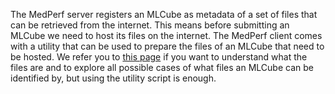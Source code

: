 The MedPerf server registers an MLCube as metadata of a set of files that can be retrieved from the internet. This means before submitting an MLCube we need to host its files on the internet. The MedPerf client comes with a utility that can be used to prepare the files of an MLCube that need to be hosted. We refer you to [this page](/concepts/mlcube_files) if you want to understand what the files are and to explore all possible cases of what files an MLCube can be identified by, but using the utility script is enough.
